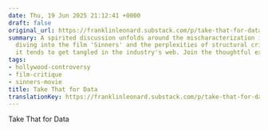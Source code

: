 ```yaml
---
date: Thu, 19 Jun 2025 21:12:41 +0000
draft: false
original_url: https://franklinleonard.substack.com/p/take-that-for-data
summary: A spirited discussion unfolds around the mischaracterization in Hollywood,
  diving into the film 'Sinners' and the perplexities of structural critique—and how
  it tends to get tangled in the industry's web. Join the thoughtful exploration.
tags:
- hollywood-controversy
- film-critique
- sinners-movie
title: Take That for Data
translationKey: https://franklinleonard.substack.com/p/take-that-for-data
---
```


Take That for Data